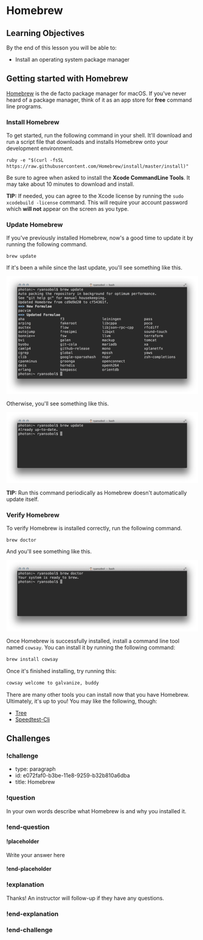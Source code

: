 # Homebrew

## Learning Objectives

By the end of this lesson you will be able to:

* Install an operating system package manager

## Getting started with Homebrew

[Homebrew](http://brew.sh/) is the de facto package manager for macOS. If you've never heard of a package manager, think of it as an app store for **free** command line programs.

### Install Homebrew

To get started, run the following command in your shell. It'll download and run a script file that downloads and installs Homebrew onto your development environment.

```
ruby -e "$(curl -fsSL https://raw.githubusercontent.com/Homebrew/install/master/install)"
```

Be sure to agree when asked to install the **Xcode CommandLine Tools**. It may take about 10 minutes to download and install.

**TIP:** If needed, you can agree to the Xcode license by running the `sudo xcodebuild -license` command. This will require your account password which **will not** appear on the screen as you type.

### Update Homebrew

If you've previously installed Homebrew, now's a good time to update it by running the following command.

```
brew update
```

If it's been a while since the last update, you'll see something like this.

![](./images/homebrew-need-to-update.png)

Otherwise, you'll see something like this.

![](./images/homebrew-already-updated.png)

**TIP:** Run this command periodically as Homebrew doesn't automatically update itself.

### Verify Homebrew

To verify Homebrew is installed correctly, run the following command.

```
brew doctor
```

And you'll see something like this.

![](./images/homebrew-ready-to-brew.png)


Once Homebrew is successfully installed, install a command line tool named `cowsay`. You can install it by running the following command:

```bash
brew install cowsay
```

Once it's finished installing, try running this:

```bash
cowsay welcome to galvanize, buddy
```

There are many other tools you can install now that you have Homebrew. Ultimately, it's up to you! You may like the following, though:

* [Tree](https://formulae.brew.sh/formula/tree)
* [Speedtest-Cli](https://formulae.brew.sh/formula/speedtest-cli)

## Challenges

<!-- Question -->

### !challenge

* type: paragraph
* id: e072faf0-b3be-11e8-9259-b32b810a6dba
* title: Homebrew

### !question

In your own words describe what Homebrew is and why you installed it.

### !end-question

#### !placeholder

Write your answer here

#### !end-placeholder

### !explanation

Thanks! An instructor will follow-up if they have any questions.

### !end-explanation

### !end-challenge
